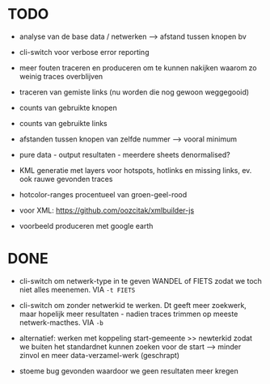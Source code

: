 TODO
====

- analyse van de base data / netwerken --> afstand tussen knopen bv


- cli-switch voor verbose error reporting
- meer fouten traceren en produceren om te kunnen nakijken waarom zo weinig traces overblijven

- traceren van gemiste links (nu worden die nog gewoon weggegooid)
- counts van gebruikte knopen
- counts van gebruikte links
- afstanden tussen knopen van zelfde nummer --> vooral minimum

- pure data - output resultaten - meerdere sheets denormalised?

- KML generatie met layers voor hotspots, hotlinks en missing links, ev. ook rauwe gevonden traces
- hotcolor-ranges procentueel van groen-geel-rood
- voor XML: https://github.com/oozcitak/xmlbuilder-js
- voorbeeld produceren met google earth

DONE
====
- cli-switch om netwerk-type in te geven WANDEL of FIETS zodat we toch niet alles meenemen. VIA ` -t FIETS `

- cli-switch om zonder netwerkid te werken. Dt geeft meer zoekwerk, maar hopelijk meer resultaten - nadien traces trimmen op meeste netwerk-macthes.  VIA ` -b `


- alternatief: werken met koppeling start-gemeente >> newterkid zodat we buiten het standardnet kunnen zoeken voor de start  --> minder zinvol en meer data-verzamel-werk (geschrapt)

- stoeme bug gevonden waardoor we geen resultaten meer kregen
